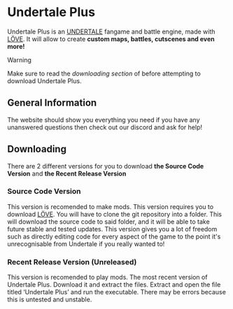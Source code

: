 # Undertale Plus

Undertale Plus is an [UNDERTALE](https://undertale.com/) fangame and battle engine, made with [LÖVE](https://love2d.org/). It will allow to create **custom maps, battles, cutscenes and even more!**

> [!WARNING]
> Make sure to read the *downloading section* of before attempting to download Undertale Plus.

## General Information
The website should show you everything you need if you have any unanswered questions then check out our discord and ask for help!

## Downloading
There are 2 different versions for you to download **the Source Code Version** and **the Recent Release Version**

### Source Code Version
This version is recomended to make mods.
This version requires you to download [LÖVE](https://love2d.org/). You will have to clone the git repository into a folder. This will download the source code to said folder, and it will be able to take future stable and tested updates. This version gives you a lot of freedom such as directly editing code for every aspect of the game to the point it's unrecognisable from Undertale if you really wanted to!

### Recent Release Version (Unreleased)
This version is recomended to play mods.
The most recent version of Undertale Plus. Download it and extract the files. Extract and open the file titled ‘Undertale Plus’ and run the executable. There may be errors because this is untested and unstable.
